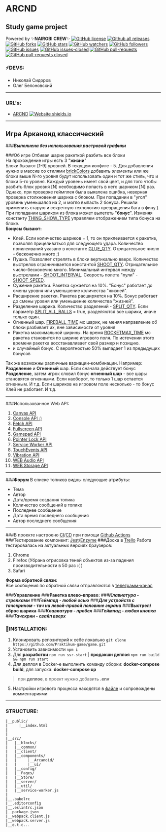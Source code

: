 # **ARCND**

## **Study game project**
Powered by  :sparkles:__NAIROBI CREW__:sparkles:
[![GitHub license](https://img.shields.io/github/license/Naereen/StrapDown.js.svg)](https://github.com/Naereen/StrapDown.js/blob/master/LICENSE)
[![Github all releases](https://img.shields.io/github/downloads/Naereen/StrapDown.js/total.svg)](https://github.com/Nairobi-Crew/ARCND)
[![GitHub forks](https://img.shields.io/github/forks/Nairobi-Crew/ARCND.svg?style=social&label=Fork&maxAge=2592000)](https://github.com/Nairobi-Crew/ARCND)
[![GitHub stars](https://img.shields.io/github/stars/Nairobi-Crew/ARCND.svg?style=social&label=Star&maxAge=2592000)](https://GitHub.com/Nairobi-Crew/ARCND/stargazers/)
[![GitHub watchers](https://img.shields.io/github/watchers/Nairobi-Crew/ARCND.svg?style=social&label=Watch&maxAge=2592000)](https://GitHub.com/Nairobi-Crew/ARCND/watchers/)
[![GitHub followers](https://img.shields.io/github/followers/Nairobi-Crew.svg?style=social&label=Follow&maxAge=2592000)](https://github.com/Nairobi-Crew?tab=followers)
[![GitHub issues](https://img.shields.io/github/issues/Nairobi-Crew/ARCND.svg)](https://GitHub.com/Nairobi-Crew/ARCND/issues/)
[![GitHub issues-closed](https://img.shields.io/github/issues-closed/Nairobi-Crew/ARCND.svg)](https://GitHub.com/Nairobi-Crew/ARCND/issues?q=is%3Aissue+is%3Aclosed)
[![GitHub pull-requests](https://img.shields.io/github/issues-pr/Nairobi-Crew/ARCND.svg)](https://GitHub.com/Nairobi-Crew/ARCND/pull/)
[![GitHub pull-requests closed](https://img.shields.io/github/issues-pr-closed/Nairobi-Crew/ARCND.svg)](https://GitHub.com/Nairobi-Crew/ARCND/pull/)
### :zap:DEVS:
* Николай Сидоров
* Олег Белоновский
<hr>

### URL's:
* [ARCND](https://nairobi-arcnd-4.ya-praktikum.tech/) [![Website shields.io](https://img.shields.io/website-up-down-green-red/http/shields.io.svg)](https://nairobi-arcnd-4.ya-praktikum.tech/)

<hr>

## **Игра Арканоид классический**
###***Выполнена без использования растровой графики***

###Об игре
Отбивая шарик ракеткой разбить все блоки<br>
На прохождение игры есть 3 "**жизни**"<br>
Блоки бывают [1-9] уровней. В текущем конфиге - 5. Для добавления нужно в массив со стилями [brickColors](src/components/Arcanoid/settings.ts) добавить элементы или же блоки выше N-го уровня будут использовать один и тот же стиль, что и блоки 5-го уровня.
Каждый уровень имеет свой цвет, и для того чтобы разбить блок уровня [N] необходимо попасть в него шариком [N] раз. Однако, при проверке геймплея была выявлена ошибка, неверная проверка столкновения шарика с блоком. При попадании в "угол" уровень уменьшался на 2, и могло выпасть 2 бонуса. Решили применить старую и секретную технологию превращения бага в фичу ).<br>
При попадании шариком из блока может вылететь "**бонус**". Изменяя константу [THING_SHOW_TYPE](src/components/Arcanoid/settings.ts) управляем отображением типа бонуса на блоке.
<br>**Бонусы бывают:**<br>
  - Клей. Если количество шариков = 1, то он приклеивается к ракетке, позволяя прицеливаться для следующего удара. Количество приклеиваний указано в константе [GLUE_QTY](src/components/Arcanoid/settings.ts). Отрицательное число - бесконечно много ;)
  - Пушка. Позволяет стрелять в блоки вертикально вверх. Количество выстрелов ограничивается константой [SHOOT_QTY](src/components/Arcanoid/settings.ts). Отрицательное число-бесконечно много. Минимальный интервал между выстрелами - [SHOOT_INTERVAL](src/components/Arcanoid/settings.ts). Скорость полета "пули" - [SHOOT_SPEED](src/components/Arcanoid/settings.ts).
  - Сужение ракетки. Ракетка сужается на 10%. "Бонус" работает до смены уровня или уменьшение количества "жизней".
  - Расширение ракетки. Ракетка расширяется на 10%. Бонус работает до смены уровня или уменьшение количества "жизней".
  - Разделение шарика. Количество разделений - [SPLIT_QTY](src/components/Arcanoid/settings.ts). Если параметр [SPLIT_ALL_BALLS](src/components/Arcanoid/settings.ts) = true, разделяются все шарики, иначе только один.
  - Огненный шар. [FIREBALL_TIME](src/components/Arcanoid/settings.ts) мс шарик, не меняя направление об блоки разбивает их, вне зависимости от уровня
  - Ракетка максимальной ширины. На время [ROCKETMAX_TIME](src/components/Arcanoid/settings.ts) мс ракетка становится по ширине игрового поля. По истечении этого времени ракетка восстанавливает свой размер и позицию.
  - и случайный бонус. С вероятностью 50% выпадает 1 из предыдущих бонусов

Так же возможны различные вариации-комбинации. Например: **Разделение** и **Огненный** шар. Если сначала действует бонус **Разделение**, затем игрок словил бонус **огненный шар** - все шары становятся огненными. Если наоборот, то только 1 шар остается огненным. И т.д.
Если шариков на игровом поле несколько - то бонус Клей не работает. И т.д.

<hr>

###Использованное Web API:
1. [Canvas API](https://developer.mozilla.org/en-US/docs/Web/API/Canvas_API)
2. [Console API ;)](https://developer.mozilla.org/en-US/docs/Web/API/Console_API)
3. [Fetch API](https://developer.mozilla.org/en-US/docs/Web/API/Fetch_API)
4. [Fullscreen API](https://developer.mozilla.org/en-US/docs/Web/API/Fullscreen_API)
5. [Gamepad API](https://developer.mozilla.org/en-US/docs/Web/API/Gamepad_API)
6. [Pointer Lock API](https://developer.mozilla.org/en-US/docs/Web/API/Pointer_Lock_API)
7. [Service Worker API](https://developer.mozilla.org/ru/docs/Web/API/Service_Worker_API)
8. [TouchEvents API](https://developer.mozilla.org/en-US/docs/Web/API/Touch_events)
9. [Vibration API](https://developer.mozilla.org/en-US/docs/Web/API/Vibration_API)
10. [WEB Audio API](https://developer.mozilla.org/en-US/docs/Web/API/Web_Audio_API)
11. [WEB Storage API](https://developer.mozilla.org/en-US/docs/Web/API/Web_Storage_API/Using_the_Web_Storage_API)

<hr>

###**Форум**
В списке топиков видны следующие атрибуты:
- Тема
- Автор
- Дата/время создания топика
- Количество сообщений в топике
- Последнее сообщение
- Дата время последнего сообщения
- Автор последнего сообщения

<hr>

###В проекте настроено [CI](.github/workflows/CI.yml)/[CD](.github/workflows/CD.yml) при помощи [Github Actions](https://github.com/features/actions)
###Тестирование компонент: [Jest](https://jestjs.io)/[Enzyme](https://enzymejs.github.io/enzyme)
###Доска в [Trello](https://trello.com/b/NVMJzxq2/the-game)
Работа тестировалась на актуальных версиях браузеров:
1. Chrome
2. Firefox (Убрана отрисовка теней объектов из-за падения производительности в 50 раз :( )
3. Safari

**Форма обратной связи:**<br>
Все сообщения по обратной связи отправляются в [телеграмм-канал](https://t.me/nairobi_arcnd_m4)


###**Управление**
###**Ракетка влево-вправо:**
###***Клавиатура - стрелками***
###***Геймпад - любой осью***
###***Для устройств с тачскрином - тач на левой-правой половине экрана***
###**Выстрел/сброс шарика**
###***Клавиатура - пробел***
###***Геймпад - любая кнопка***
###***Тачскрин - свайп вверх***


### :floppy_disk:INSTALLATION:
1) Клонировать репозиторий к себе локально `git clone https://github.com/Praktikum-game/game.git`
2) Установить зависимости `npm i`
3) Для __разработки__ `npm run ssr-start` | __продакшн деплоя__ `npm run build && npm run start`
4) Для деплоя в Docker-е выполнить команду сборки: __docker-compose build__, для запуска: __docker-compose up__
> при __деплое__, в проект нужно добавить **.env**
5) Настройки игрового процесса находятся в [файле](src/components/Arcanoid/settings.ts) и сопровождены комментариями
<hr>

### STRUCTURE:
```
|__public/
|     |__index.html
|
|
|__src/
|   |__blocks/
|   |__common/
|   |__client/
|   |__components/
|   |     |__Arcanoid/
|   |     |__ui/
|   |__config/
|   |__Pages/
|   |__Store/
|   |__server/
|   |__util/
|   |__service-worker.js
|
|__.babelrc
|__.editorconfig
|__.eslintrc.json
|__package.json
|__webpack.client.js
|__webpack.server.js
|__e.t.c...

```

